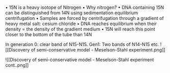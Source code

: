 • 15N is a heavy isotope of Nitrogen • Why nitrogen? • DNA containing 15N can be distinguished from 14N using sedimentation equilibrium centrifugation • Samples are forced by centrifugation through a gradient of heavy metal salt: cesium chloride • DNA reaches equilibrium when their density = the density of the gradient medium • 15N will reach this point closer to the bottom of the tube than 14N

In generation 0: clear band of N15-N15.
Gen1: Two bands of N14-N15
etc.
![[Discovery of semi-conservative model - Meselson-Stahl experiment.png]]

![[Discovery of semi-conservative model - Meselson-Stahl experiment cont..png]]